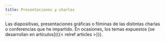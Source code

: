```yaml
---
title: Presentaciones y charlas
---
```


Las diapositivas, presentaciones gráficas o filminas de las distintas charlas o conferencias que he impartido. En ocasiones, los temas expuestos [se desarrollan en artículos]({{< relref articles >}}).
